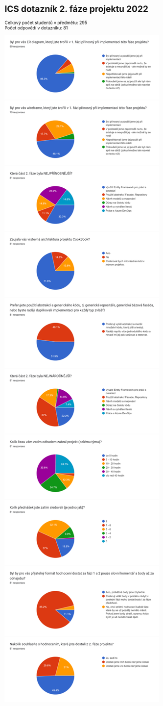 # ICS dotazník 2. fáze projektu 2022

Celkový počet studentů v předmětu: 295 <br>
Počet odpovědí v dotazníku: 81

![](./assets/ICS_2022_dotaznik_2_faze_projektu_01_ER_diagram.png)
![](./assets/ICS_2022_dotaznik_2_faze_projektu_02_wireframe.png)
![](./assets/ICS_2022_dotaznik_2_faze_projektu_03_nejprinosnejsi_cast.png)
![](./assets/ICS_2022_dotaznik_2_faze_projektu_04_vrstvena_architektura.png)
![](./assets/ICS_2022_dotaznik_2_faze_projektu_05_abstrakce_vs_duplikace.png)
![](./assets/ICS_2022_dotaznik_2_faze_projektu_06_nejnarocnejsi_cast.png)
![](./assets/ICS_2022_dotaznik_2_faze_projektu_07_kolik_casu.png)
![](./assets/ICS_2022_dotaznik_2_faze_projektu_08_sledovanost_prednasek.png)
![](./assets/ICS_2022_dotaznik_2_faze_projektu_09_format_hodnoceni.png)
![](./assets/ICS_2022_dotaznik_2_faze_projektu_10_souhlas_s_hodnocenim.png)
